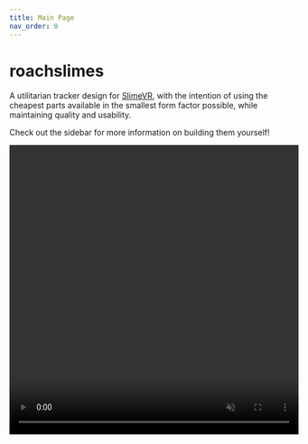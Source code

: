 ```yaml
---
title: Main Page
nav_order: 0
---
```


# roachslimes

A utilitarian tracker design for [SlimeVR](https://docs.slimevr.dev/), with the intention of using the cheapest parts available in the smallest form factor possible, while maintaining quality and usability.

Check out the sidebar for more information on building them yourself!

<video src="videos/floatybouncy_mobo.mp4" width="512" height="512" autoplay loop muted></video>